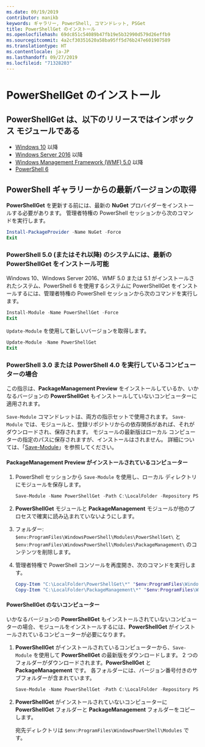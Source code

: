 ```yaml
---
ms.date: 09/19/2019
contributor: manikb
keywords: ギャラリー, PowerShell, コマンドレット, PSGet
title: PowerShellGet のインストール
ms.openlocfilehash: 69dc851c54089b47fb19e5b32990d579d26effb9
ms.sourcegitcommit: 4a2cf30351620a58ba95ff5d76b247e601907589
ms.translationtype: HT
ms.contentlocale: ja-JP
ms.lasthandoff: 09/27/2019
ms.locfileid: "71328203"
---
```

# <a name="installing-powershellget"></a>PowerShellGet のインストール

## <a name="powershellget-is-an-in-box-module-in-the-following-releases"></a>PowerShellGet は、以下のリリースではインボックス モジュールである

- [Windows 10](https://www.microsoft.com/windows) 以降
- [Windows Server 2016](/windows-server/windows-server) 以降
- [Windows Management Framework (WMF) 5.0](https://www.microsoft.com/download/details.aspx?id=50395) 以降
- [PowerShell 6](https://github.com/PowerShell/PowerShell/releases)

## <a name="get-the-latest-version-from-powershell-gallery"></a>PowerShell ギャラリーからの最新バージョンの取得

**PowerShellGet** を更新する前には、最新の **NuGet** プロバイダーをインストールする必要があります。 管理者特権の PowerShell セッションから次のコマンドを実行します。

```powershell
Install-PackageProvider -Name NuGet -Force
Exit
```

### <a name="for-systems-with-powershell-50-or-newer-you-can-install-the-latest-powershellget"></a>PowerShell 5.0 (またはそれ以降) のシステムには、最新の PowerShellGet をインストール可能

Windows 10、Windows Server 2016、WMF 5.0 または 5.1 がインストールされたシステム、PowerShell 6 を使用するシステムに PowerShellGet をインストールするには、管理者特権の PowerShell セッションから次のコマンドを実行します。

```powershell
Install-Module -Name PowerShellGet -Force
Exit
```

`Update-Module` を使用して新しいバージョンを取得します。

```powershell
Update-Module -Name PowerShellGet
Exit
```

### <a name="for-computers-running-powershell-30-or-powershell-40"></a>PowerShell 3.0 または PowerShell 4.0 を実行しているコンピューターの場合

この指示は、**PackageManagement Preview** をインストールしているか、いかなるバージョンの **PowerShellGet** もインストールしていないコンピューターに適用されます。

`Save-Module` コマンドレットは、両方の指示セットで使用されます。 `Save-Module` では、モジュールと、登録リポジトリからの依存関係があれば、それがダウンロードされ、保存されます。 モジュールの最新版はローカル コンピューターの指定のパスに保存されますが、インストールはされません。 詳細については、「[Save-Module](/powershell/module/PowershellGet/Save-Module)」を参照してください。

#### <a name="computers-with-the-packagemanagement-preview-installed"></a>PackageManagement Preview がインストールされているコンピューター

1. PowerShell セッションから `Save-Module` を使用し、ローカル ディレクトリにモジュールを保存します。

   ```powershell
   Save-Module -Name PowerShellGet -Path C:\LocalFolder -Repository PSGallery
   ```

1. **PowerShellGet** モジュールと **PackageManagement** モジュールが他のプロセスで確実に読み込まれていないようにします。
1. フォルダー: `$env:ProgramFiles\WindowsPowerShell\Modules\PowerShellGet\` と `$env:ProgramFiles\WindowsPowerShell\Modules\PackageManagement\` のコンテンツを削除します。
1. 管理者特権で PowerShell コンソールを再度開き、次のコマンドを実行します。

   ```powershell
   Copy-Item "C:\LocalFolder\PowerShellGet\*" "$env:ProgramFiles\WindowsPowerShell\Modules\PowerShellGet\" -Recurse -Force
   Copy-Item "C:\LocalFolder\PackageManagement\*" "$env:ProgramFiles\WindowsPowerShell\Modules\PackageManagement\" -Recurse -Force
   ```

#### <a name="computers-without-powershellget"></a>PowerShellGet のないコンピューター

いかなるバージョンの **PowerShellGet** もインストールされていないコンピューターの場合、モジュールをインストールするには、**PowerShellGet** がインストールされているコンピューターが必要になります。

1. **PowerShellGet** がインストールされているコンピューターから、`Save-Module` を使用して **PowerShellGet** の最新版をダウンロードします。 2 つのフォルダーがダウンロードされます。**PowerShellGet** と **PackageManagement** です。 各フォルダーには、バージョン番号付きのサブフォルダーが含まれています。

   ```powershell
   Save-Module -Name PowerShellGet -Path C:\LocalFolder -Repository PSGallery
   ```

1. **PowerShellGet** がインストールされていないコンピューターに **PowerShellGet** フォルダーと **PackageManagement** フォルダーをコピーします。

   宛先ディレクトリは `$env:ProgramFiles\WindowsPowerShell\Modules` です。
